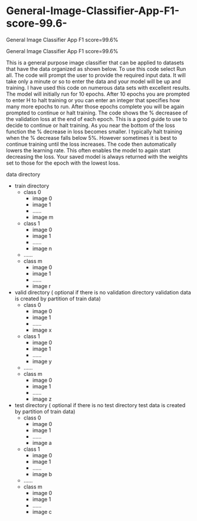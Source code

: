 # General-Image-Classifier-App-F1-score-99.6-
General Image Classifier App F1 score=99.6%

General Image Classifier App F1 score=99.6%

This is a general purpose image classifier that can be applied to datasets that have the data organized as shown below. To use this code select Run all. The code will prompt the user to provide the required input data. It will take only a minute or so to enter the data and your model will be up and training. I have used this code on numerous data sets with excellent results. The model will initially run for 10 epochs. After 10 epochs you are prompted to enter H to halt training or you can enter an integer that specifies how many more epochs to run. After those epochs complete you will be again prompted to continue or halt training. The code shows the % decreasee  of the validation loss at the end of each epoch. This is a good guide to use to decide to continue or halt training. As you near the bottom of the loss function the % decrease in loss becomes smaller. I typically halt training when the % decrease falls below 5%. However sometimes it is best to continue training until the loss increases. The code then automatically lowers the learning rate. This often enables the model to again start decreasing the loss. Your saved model is always returned with the weights set to those for the epoch with the lowest loss.   

data directory  
* train directory    
  * class 0 
     * image 0 
     * image 1
     * ......
     * image m
  * class 1
     * image 0 
     * image 1
     * ......
     * image n 
  * ......
  * class m
     * image 0 
     * image 1
     * ......
     * image r 
* valid directory ( optional if there is no validation directory validation data is created by partition of train data)  
   * class 0 
     * image 0 
     * image 1
     * ......
     * image x
   * class 1
     * image 0 
     * image 1
     * ......
     * image y 
   * ......
   * class m
     * image 0 
     * image 1
     * ......
     * image z
* test directory ( optional if there is no test directory test data is created by partition of train data)  
   * class 0 
     * image 0 
     * image 1
     * ......
     * image a
   * class 1
     * image 0 
     * image 1
     * ......
     * image b 
   * ......
   * class m
     * image 0 
     * image 1
     * ......
     * image c
